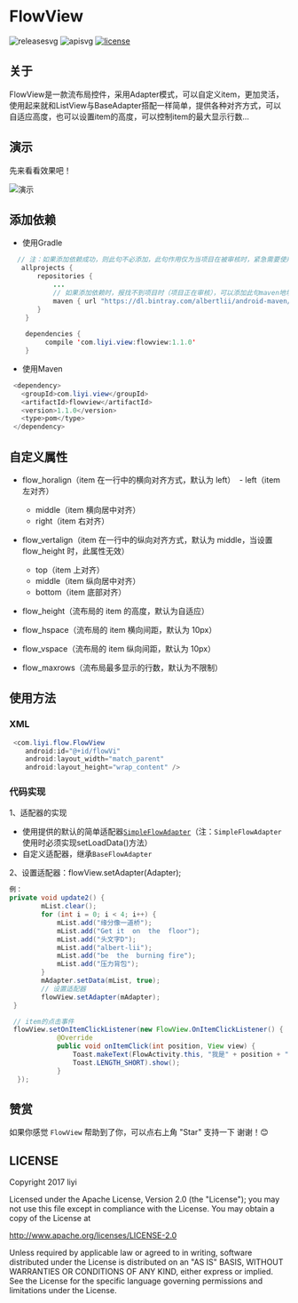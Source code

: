 # FlowView

![releasesvg] ![apisvg] [![license][licensesvg]][license] 

## 关于
FlowView是一款流布局控件，采用Adapter模式，可以自定义item，更加灵活，使用起来就和ListView与BaseAdapter搭配一样简单，提供各种对齐方式，可以自适应高度，也可以设置item的高度，可以控制item的最大显示行数...

## 演示
先来看看效果吧！  

![演示][demogif]

## 添加依赖
- 使用Gradle
```java
  // 注：如果添加依赖成功，则此句不必添加，此句作用仅为当项目在被审核时，紧急需要使用时添加
   allprojects {
       repositories {
           ...
           // 如果添加依赖时，报找不到项目时（项目正在审核），可以添加此句maven地址，如果找到项目，可不必添加
           maven { url "https://dl.bintray.com/albertlii/android-maven/" }
       }
    }
    
    dependencies {
         compile 'com.liyi.view:flowview:1.1.0'
    }
```
- 使用Maven
```java
 <dependency>
   <groupId>com.liyi.view</groupId>
   <artifactId>flowview</artifactId>
   <version>1.1.0</version>
   <type>pom</type>
 </dependency>
```

## 自定义属性
- flow_horalign（item 在一行中的横向对齐方式，默认为 left） 
  - left（item 左对齐）
  - middle（item 横向居中对齐）
  - right（item 右对齐）  
  
- flow_vertalign（item 在一行中的纵向对齐方式，默认为 middle，当设置 flow_height 时，此属性无效）   
  - top（item 上对齐）
  - middle（item 纵向居中对齐）
  - bottom（item 底部对齐）  

- flow_height（流布局的 item 的高度，默认为自适应）
- flow_hspace（流布局的 item 横向间距，默认为 10px）
- flow_vspace（流布局的 item 纵向间距，默认为 10px）
- flow_maxrows（流布局最多显示的行数，默认为不限制）

## 使用方法
### XML
```java
 <com.liyi.flow.FlowView
    android:id="@+id/flowVi"
    android:layout_width="match_parent"
    android:layout_height="wrap_content" />
```

### 代码实现
1、适配器的实现    
- 使用提供的默认的简单适配器[`SimpleFlowAdapter`][SimpleFlowAdapter]（注：`SimpleFlowAdapter`使用时必须实现setLoadData()方法）    
- 自定义适配器，继承`BaseFlowAdapter`  

2、设置适配器：flowView.setAdapter(Adapter);

```java
例：
private void update2() {
        mList.clear();
        for (int i = 0; i < 4; i++) {
            mList.add("缘分像一道桥");
            mList.add("Get it  on  the  floor");
            mList.add("头文字D");
            mList.add("albert-lii");
            mList.add("be  the  burning fire");
            mList.add("压力背包");
        }
        mAdapter.setData(mList, true);
        // 设置适配器
        flowView.setAdapter(mAdapter);
 }

 // item的点击事件
 flowView.setOnItemClickListener(new FlowView.OnItemClickListener() {
            @Override
            public void onItemClick(int position, View view) {
                Toast.makeText(FlowActivity.this, "我是" + position + "号",
                Toast.LENGTH_SHORT).show();
            }
  });
```

## 赞赏
如果你感觉 `FlowView` 帮助到了你，可以点右上角 "Star" 支持一下 谢谢！:blush:

## LICENSE
Copyright 2017 liyi

Licensed under the Apache License, Version 2.0 (the "License");
you may not use this file except in compliance with the License.
You may obtain a copy of the License at

   http://www.apache.org/licenses/LICENSE-2.0

Unless required by applicable law or agreed to in writing, software
distributed under the License is distributed on an "AS IS" BASIS,
WITHOUT WARRANTIES OR CONDITIONS OF ANY KIND, either express or implied.
See the License for the specific language governing permissions and
limitations under the License.

[releasesvg]: https://img.shields.io/badge/version-1.1.0-brightgreen.svg
[apisvg]: https://img.shields.io/badge/sdk-9+-brightgreen.svg
[licensesvg]: https://img.shields.io/badge/license-Apache--2.0-blue.svg
[license]:http://www.apache.org/licenses/LICENSE-2.0
[statussvg]:https://img.shields.io/librariesio/github/phoenixframework/phoenix.svg

[SimpleFlowAdapter]:https://github.com/albert-lii/FlowView/blob/master/flowview/src/main/java/com/liyi/flow/adapter/SimpleFlowAdapter.java

[SUtils]:https://github.com/albert-lii/SUtils
[AutoGridView]:https://github.com/albert-lii/AutoGridView
[demogif]:https://github.com/albert-lii/FlowView/blob/master/screenshot/demo.gif

